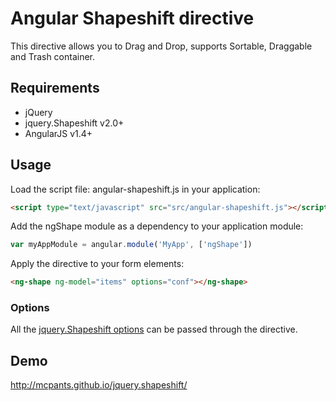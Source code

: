 # Angular Shapeshift directive

This directive allows you to Drag and Drop, supports Sortable, Draggable and Trash container.

## Requirements

- jQuery
- jquery.Shapeshift v2.0+
- AngularJS v1.4+

## Usage

Load the script file: angular-shapeshift.js in your application:

```html
<script type="text/javascript" src="src/angular-shapeshift.js"></script>
```

Add the ngShape module as a dependency to your application module:

```js
var myAppModule = angular.module('MyApp', ['ngShape'])
```

Apply the directive to your form elements:

```html
<ng-shape ng-model="items" options="conf"></ng-shape>
```

### Options

All the [jquery.Shapeshift options](https://github.com/McPants/jquery.shapeshift/wiki/2.0-api-documentation) can be passed through the directive.

## Demo

http://mcpants.github.io/jquery.shapeshift/
